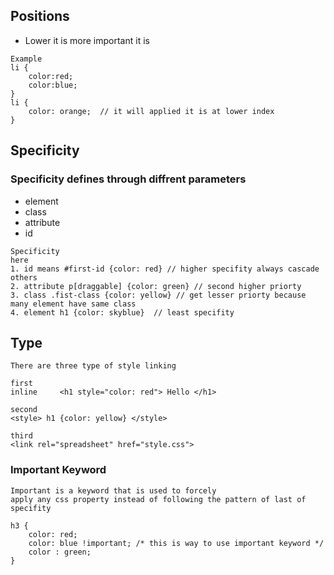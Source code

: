 ## Positions

- Lower it is more important it is
``` 
Example
li {
    color:red;
    color:blue;
}
li {
    color: orange;  // it will applied it is at lower index
}
```

## Specificity

### Specificity defines through diffrent parameters
- element
- class
- attribute
- id

```
Specificity 
here 
1. id means #first-id {color: red} // higher specifity always cascade others
2. attribute p[draggable] {color: green} // second higher priorty
3. class .fist-class {color: yellow} // get lesser priorty because many element have same class
4. element h1 {color: skyblue}  // least specifity 
```

## Type

```
There are three type of style linking

first 
inline     <h1 style="color: red"> Hello </h1>

second 
<style> h1 {color: yellow} </style>

third
<link rel="spreadsheet" href="style.css">

```

### Important Keyword

```
Important is a keyword that is used to forcely 
apply any css property instead of following the pattern of last of specifity

h3 {
    color: red;
    color: blue !important; /* this is way to use important keyword */
    color : green;
}